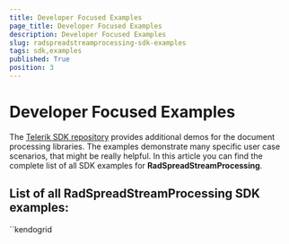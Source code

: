 ```yaml
---
title: Developer Focused Examples
page_title: Developer Focused Examples
description: Developer Focused Examples
slug: radspreadstreamprocessing-sdk-examples
tags: sdk,examples
published: True
position: 3
---
```


# Developer Focused Examples

The [Telerik SDK repository](https://github.com/telerik/document-processing-sdk/tree/master/) provides additional demos for the document processing libraries. The examples demonstrate many specific user case scenarios, that might be really helpful. In this article you can find the complete list of all SDK examples for __RadSpreadStreamProcessing__.

## List of all RadSpreadStreamProcessing SDK examples:
``kendogrid

